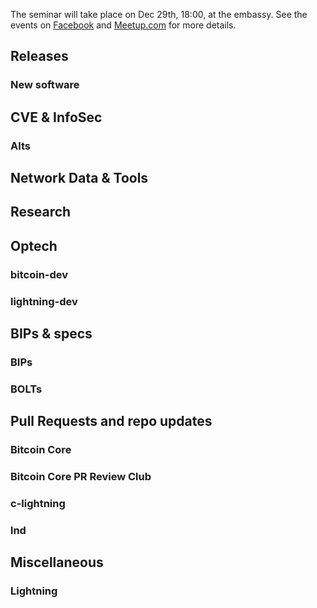 The seminar will take place on Dec 29th, 18:00, at the embassy.
See the events on [Facebook]()
and [Meetup.com]()
for more details.

## Releases

### New software


## CVE & InfoSec

### Alts


## Network Data & Tools


## Research


## Optech

### bitcoin-dev

### lightning-dev


## BIPs & specs

### BIPs

### BOLTs


## Pull Requests and repo updates

### Bitcoin Core

### Bitcoin Core PR Review Club

### c-lightning

### lnd


## Miscellaneous

### Lightning
